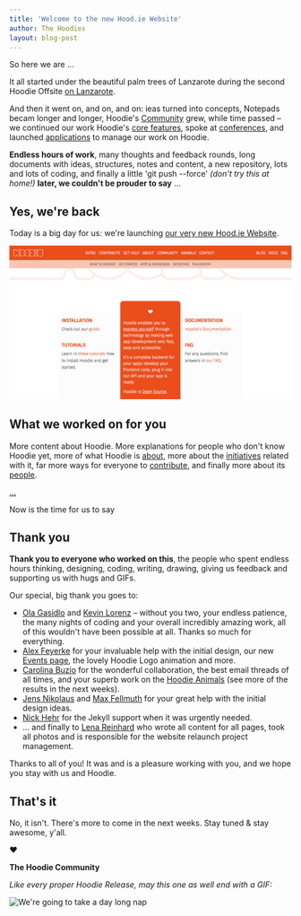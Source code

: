 ```yaml
---
title: 'Welcome to the new Hood.ie Website'
author: The Hoodies
layout: blog-post
---
```


So here we are …

It all started under the beautiful palm trees of Lanzarote during the second Hoodie Offsite [on Lanzarote](/blog/here-comes-the-sun-here-comes-the-hoodies-hoodie-offsite-2.html).

And then it went on, and on, and on: ieas turned into concepts, Notepads becam longer and longer, Hoodie's [Community](/Community) grew, while time passed – we continued our work Hoodie's [core features](/intro), spoke at [conferences](/events), and launched [applications](/initiatives#tools) to manage our work on Hoodie.

**Endless hours of work**, many thoughts and feedback rounds, long documents with ideas, structures, notes and content, a new repository, lots and lots of coding, and finally a little 'git push --force' *(don't try this at home!)* **later, we couldn't be prouder to say** …

## Yes, we're back

Today is a big day for us: we're launching [our very new Hood.ie Website](/).

![Hood.ie Website Relaunch](/blog/images/201411/hoodie-screenshot-relaunch.png)

## What we worked on for you

More content about Hoodie. More explanations for people who don't know Hoodie yet, more of what Hoodie is [about](/about), more about the [initiatives](/initiatives) related with it, far more ways for everyone to [contribute](/contribute), and finally more about its [people](/community).

[…](/blog/announcement-a-new-website-for-hoodie.html)

Now is the time for us to say

## Thank you

**Thank you to everyone who worked on this**, the people who spent endless hours thinking, designing, coding, writing, drawing, giving us feedback and supporting us with hugs and GIFs.

Our special, big thank you goes to:

- [Ola Gasidlo](/community#ola-gasidlo) and [Kevin Lorenz](/community#kevin-lorenz) – without you two, your endless patience, the many nights of coding and your overall incredibly amazing work, all of this wouldn't have been possible at all. Thanks so much for everything.
- [Alex Feyerke](/community#alex-feyerke) for your invaluable help with the initial design, our new [Events page](/events), the lovely Hoodie Logo animation and more.
- [Carolina Buzio](/community#carolina-buzio) for the wonderful collaboration, the best email threads of all times, and your superb work on the [Hoodie Animals](/animals) (see more of the results in the next weeks).
- [Jens Nikolaus](http://twitter.com/jensnikolaus) and [Max Fellmuth](http://twitter.com/maxfell) for your great help with the initial design ideas.
- [Nick Hehr](http://twitter.com/hipsterbrown) for the Jekyll support when it was urgently needed.
- … and finally to [Lena Reinhard](/community#lena-reinhard) who wrote all content for all pages, took all photos and is responsible for the website relaunch project management.

Thanks to all of you! It was and is a pleasure working with you, and we hope you stay with us and Hoodie.

## That's it

No, it isn't. There's more to come in the next weeks.
Stay tuned & stay awesome, y'all.

&#10084;

**The Hoodie Community**


*Like every proper Hoodie Release, may this one as well end with a GIF:*

![We're going to take a day long nap](http://gifstumblr.com/images/im-going-to-take-a-day-long-nap_710.gif)

